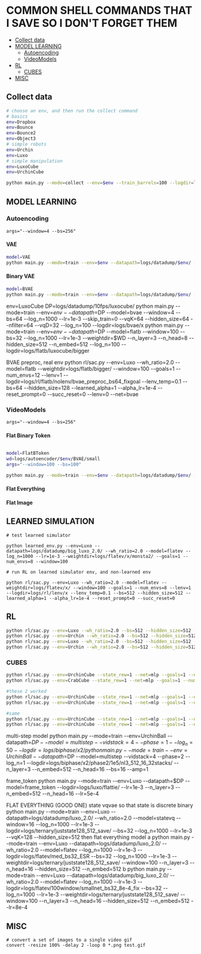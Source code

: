 # COMMON SHELL COMMANDS THAT I SAVE SO I DON'T FORGET THEM

- [Collect data](#collect-data)
- [MODEL LEARNING](#model-learning)
  - [Autoencoding](#autoencoding)
  - [VideoModels](#videomodels)
- [RL](#rl)
  - [CUBES](#cubes)
- [MISC](#misc)

## Collect data
```bash
# choose an env, and then run the collect command
# basics 
env=Dropbox
env=Bounce
env=Bounce2
env=Object3
# simple robots 
env=Urchin
env=Luxo
# simple manipulation 
env=LuxoCube
env=UrchinCube

python main.py --mode=collect --env=$env --train_barrels=100 --logdir=logs/datadump/$env
```

## MODEL LEARNING

### Autoencoding 

```
args="--window=4 --bs=256"
```

#### VAE 

```bash
model=VAE
python main.py --mode=train --env=$env --datapath=logs/datadump/$env/ --model=$model  --window=4 --bs=256 --lr=1e-3  --logdir=logs/autoencoder/$env/$model/small $args
```

#### Binary VAE 

```bash
model=BVAE
python main.py --mode=train --env=$env --datapath=logs/datadump/$env/ --model=$model  --nfilter=16 --vqD=8 --vqK=32 --hidden_size=64  --lr=1e-3  --logdir=logs/autoencoder/$env/$model/small $args
```

env=LuxoCube
DP=logs/datadump/10fps/luxocube/
python main.py --mode=train --env=$env --datapath=$DP --model=bvae --window=4 --bs=64 --log_n=1000   --lr=1e-3 --skip_train=0 --vqK=64 --hidden_size=64 --nfilter=64 --vqD=32 --log_n=100 --logdir=logs/bvae/x
python main.py --mode=train --env=$env --datapath=$DP --model=flatb --window=100 --bs=32 --log_n=1000 --lr=1e-3 --weightdir=$WD --n_layer=3 --n_head=8 --hidden_size=512 --n_embed=512 --log_n=100 --logdir=logs/flatb/luxocube/bigger

BVAE preproc, real env
python rl/sac.py --env=Luxo --wh_ratio=2.0 --model=flatb --weightdir=logs/flatb/bigger/ --window=100 --goals=1 --num_envs=12 --lenv=1 --logdir=logs/rl/flatb/nolenv/bvae_preproc_bs64_fixgoal --lenv_temp=0.1 --bs=64 --hidden_size=128 --learned_alpha=1 --alpha_lr=1e-4 --reset_prompt=0 --succ_reset=0 --lenv=0 --net=bvae


### VideoModels 

```
args="--window=4 --bs=256"
```

#### Flat Binary Token
```bash

model=FlatBToken
wd=logs/autoencoder/$env/BVAE/small
args="--window=100 --bs=100"

python main.py --mode=train --env=$env --datapath=logs/datadump/$env/ --model=$model --weightdir=$wd --n_layer=3 --n_head=8 --hidden_size=512 --n_embed=512 --logdir=logs/video/$model/x $args
```

#### Flat Everything
#### Flat Image





## LEARNED SIMULATION
```
# test learned simulator

python learned_env.py --env=Luxo --datapath=logs/datadump/big_luxo_2.0/ --wh_ratio=2.0 --model=flatev --log_n=1000 --lr=1e-3 --weightdir=logs/flatev/x/monsta2/ --goals=1 --num_envs=8 --window=100 

# run RL on learned simulator env, and non-learned env

python rl/sac.py --env=Luxo --wh_ratio=2.0 --model=flatev --weightdir=logs/flatev/x/ --window=100 --goals=1 --num_envs=8 --lenv=1 --logdir=logs/rl/lenv/x --lenv_temp=0.1 --bs=512 --hidden_size=512 --learned_alpha=1 --alpha_lr=1e-4 --reset_prompt=0 --succ_reset=0
```

## RL

```bash
python rl/sac.py --env=Luxo --wh_ratio=2.0 --bs=512 --hidden_size=512 --net=mlp --logdir=logs/rl/luxo
python rl/sac.py --env=Urchin --wh_ratio=2.0 --bs=512 --hidden_size=512 --net=mlp --logdir=logs/rl/urchin
python rl/sac.py --env=Luxo --wh_ratio=2.0 --bs=512 --hidden_size=512 --net=cnn --logdir=logs/rl/luxo_cnn
python rl/sac.py --env=Urchin --wh_ratio=2.0 --bs=512 --hidden_size=512 --net=cnn --logdir=logs/rl/urchin_cnn
```

### CUBES

```bash
python rl/sac.py --env=UrchinCube --state_rew=1 --net=mlp --goals=1 --num_envs=8 --lenv=0 --bs=512 --hidden_size=512 --learned_alpha=1 --alpha_lr=1e-4 --state_key=full_state --use_done=0 --wh_ratio=2.0
python rl/sac.py --env=CrabCube --state_rew=1 --net=mlp --goals=1 --num_envs=8 --lenv=0 --bs=512 --hidden_size=512 --learned_alpha=1 --alpha_lr=1e-4 --state_key=full_state --use_done=0 --wh_ratio=2.0

#these 2 worked
python rl/sac.py --env=UrchinCube --state_rew=1 --net=mlp --goals=1 --num_envs=8 --lenv=0 --logdir=logs/rl/urchin_cube/10fps/diffdelt_1.5_2 --bs=128 --hidden_size=512 --learned_alpha=1 --alpha_lr=1e-4 --state_key=full_state --use_done=0 --wh_ratio=1.5 --diff_delt=1 --fps=10
python rl/sac.py --env=UrchinCube --state_rew=1 --net=mlp --goals=1 --num_envs=8 --lenv=0 --logdir=logs/rl/urchin_cube/10fps/nodiffdelt_1.5 --bs=128 --hidden_size=512 --learned_alpha=1 --alpha_lr=1e-4 --state_key=full_state --use_done=0 --wh_ratio=1.5 --diff_delt=0 --fps=10

#same
python rl/sac.py --env=UrchinCube --state_rew=1 --net=mlp --goals=1 --num_envs=8 --lenv=0 --logdir=logs/rl/urchin_cube/10fps/diffdelt_2.0_objchanges_halfmass --bs=128 --hidden_size=512 --learned_alpha=1 --alpha_lr=1e-4 --state_key=full_state --use_done=0 --wh_ratio=2.0 --diff_delt=1 --fps=10
python rl/sac.py --env=UrchinCube --state_rew=1 --net=mlp --goals=1 --num_envs=8 --lenv=0 --logdir=logs/rl/urchin_cube/10fps/diffdelt_1.5_objchanges_halfmass --bs=128 --hidden_size=512 --learned_alpha=1 --alpha_lr=1e-4 --state_key=full_state --use_done=0 --wh_ratio=1.5 --diff_delt=1 --fps=10

```

multi-step model
python main.py --mode=train --env=UrchinBall --datapath=$DP --model=multistep --vidstack=4 --phase=1 --log_n=50 --logdir=logs/biphase/x2/
python main.py --mode=train --env=UrchinBall --datapath=$DP --model=multistep --vidstack=4 --phase=2 --log_n=1 --logdir=logs/biphase/x2/phase2/1e5/nl3_512_16_32stacks/ --n_layer=3 --n_embed=512 --n_head=16 --bs=16 --amp=1

frame_token
python main.py --mode=train --env=Luxo --datapath=$DP --model=frame_token --logdir=logs/luxo/flattie/ --lr=1e-3 --n_layer=3 --n_embed=512 --n_head=16 --lr=5e-4

FLAT EVERYTHING (GOOD ONE)
state vqvae so that state is discrete binary
python main.py --mode=train --env=Luxo --datapath=logs/datadump/luxo_2.0/ --wh_ratio=2.0 --model=statevq --window=16 --log_n=1000 --lr=1e-3 --logdir=logs/ternary/juststate128_512_save/ --bs=32 --log_n=1000 --lr=1e-3 --vqK=128 --hidden_size=512
then flat everything model
 a
python main.py --mode=train --env=Luxo --datapath=logs/datadump/luxo_2.0/ --wh_ratio=2.0 --model=flatev --log_n=1000 --lr=1e-3 --logdir=logs/flatev/med_bs32_ESR --bs=32 --log_n=1000 --lr=1e-3 --weightdir=logs/ternary/juststate128_512_save/ --window=100 --n_layer=3 --n_head=16 --hidden_size=512 --n_embed=512
 b
python main.py --mode=train --env=Luxo --datapath=logs/datadump/big_luxo_2.0/ --wh_ratio=2.0 --model=flatev --log_n=1000 --lr=1e-3 --logdir=logs/flatev/100window/smallnet_bs32_8e-4_fix --bs=32 --log_n=1000 --lr=1e-3 --weightdir=logs/ternary/juststate128_512_save/ --window=100 --n_layer=3 --n_head=16 --hidden_size=512 --n_embed=512 --lr=8e-4

## MISC

```
# convert a set of images to a single video gif
convert -resize 100% -delay 2 -loop 0 *.png test.gif
```